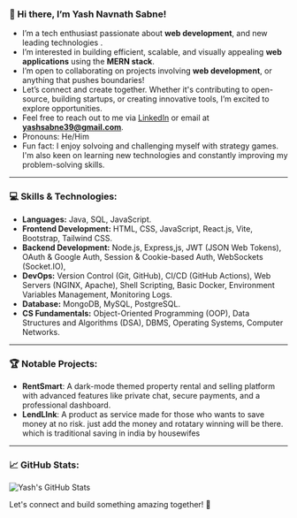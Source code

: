 ### 👋 Hi there, I’m Yash Navnath Sabne!

-  I’m a tech enthusiast passionate about **web development**, and new leading technologies .
-  I’m interested in building efficient, scalable, and visually appealing **web applications** using the **MERN stack**.
-  I’m open to collaborating on projects involving **web development**, or anything that pushes boundaries!
-  Let’s connect and create together. Whether it's contributing to open-source, building startups, or creating innovative tools, I’m excited to explore opportunities.
-  Feel free to reach out to me via [LinkedIn](https://www.linkedin.com/in/yash-sabne-77239b287/) or email at **yashsabne39@gmail.com**.
-  Pronouns: He/Him
-  Fun fact: I enjoy solvoing and challenging myself with strategy games. I'm also keen on learning new technologies and constantly improving my problem-solving skills.

---

### 💻 Skills & Technologies:
- **Languages:** Java, SQL, JavaScript.
- **Frontend Development:** HTML, CSS, JavaScript, React.js, Vite, Bootstrap, Tailwind CSS.
- **Backend Development:** Node.js, Express,js, JWT (JSON Web Tokens), OAuth & Google Auth, Session & Cookie-based Auth, WebSockets  (Socket.IO),
- **DevOps:** Version Control (Git, GitHub), CI/CD (GitHub Actions), Web Servers (NGINX, Apache), Shell Scripting, Basic Docker, Environment Variables Management, Monitoring Logs.
- **Database:** MongoDB, MySQL, PostgreSQL.
- **CS Fundamentals:** Object-Oriented Programming (OOP), Data Structures and Algorithms (DSA), DBMS, Operating Systems, Computer Networks.

---

### 🏆 Notable Projects:
- **RentSmart**: A dark-mode themed property rental and selling platform with advanced features like private chat, secure payments, and a professional dashboard.
- **LendLInk**: A product as service made for those who wants to save money at no risk. just add the money and rotatary winning will be there. which is traditional saving in india by housewifes


---

### 📈 GitHub Stats:
![Yash's GitHub Stats](https://github-readme-stats.vercel.app/api?username=yashsabne&show_icons=true&theme=radical)

Let's connect and build something amazing together! 🚀
